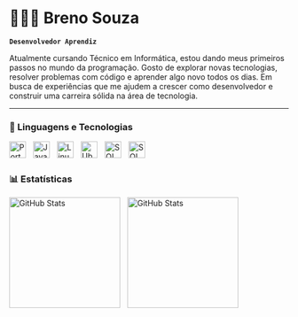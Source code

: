 # 👨🏻‍💻 Breno Souza

**`Desenvolvedor Aprendiz`**

Atualmente cursando Técnico em Informática, estou dando meus primeiros passos no mundo da programação. Gosto de explorar novas tecnologias, resolver problemas com código e aprender algo novo todos os dias. Em busca de experiências que me ajudem a crescer como desenvolvedor e construir uma carreira sólida na área de tecnologia.


</p>

---

### 🤖 Linguagens e Tecnologias

<img 
    align="left" 
    alt="Portugol"
    title="Portugol" 
    width="30px" 
    style="padding-right: 10px;" 
    src="https://univali-lite.github.io/Portugol-Studio/assets/img/logo.png" 
/>
<img 
    align="left" 
    alt="Java" 
    title="Java"
    width="30px" 
    style="padding-right: 10px;" 
    src="https://cdn-icons-png.flaticon.com/512/226/226777.png" 
/>
<img 
    align="left" 
    alt="Linux" 
    title="Linux"
    width="30px" 
    style="padding-right: 10px;" 
    src="https://upload.wikimedia.org/wikipedia/commons/thumb/f/f1/Icons8_flat_linux.svg/2048px-Icons8_flat_linux.svg.png" 
/>
<img 
    align="left" 
    alt="Ubuntu"
    title="Ubuntu" 
    width="30px" 
    style="padding-right: 10px;" 
    src="https://upload.wikimedia.org/wikipedia/commons/thumb/9/9e/UbuntuCoF.svg/1024px-UbuntuCoF.svg.png" 
/>
<img
    align="left"
    alt="SQL"
    title="SQL"
    width="30px"
    style="padding-right: 10px;"
    src="https://cdn-icons-png.flaticon.com/512/9544/9544010.png"
/>
<img
    align="left"
    alt="SQL"
    title="SQL"
    width="30px"
    style="padding-right: 10px;"
    src="https://upload.wikimedia.org/wikipedia/commons/thumb/c/c3/Python-logo-notext.svg/1200px-Python-logo-notext.svg.png"
/>

<br/>
<br/>

### 📊 Estatísticas

<p>
  <img 
    align="left" 
    alt="GitHub Stats" 
    height="200" 
    style="padding-right: 10px;" 
    src="https://github-readme-stats.vercel.app/api?username=Brenosz01&show_icons=true&theme=tokyonight&include_all_commits=true&locale=pt-br" 
  />

<img 
      align="left" 
      alt="GitHub Stats" 
      height="200" 
      src="https://github-readme-stats.vercel.app/api/top-langs/?username=Brenosz01&theme=tokyonight&layout=compact&custom_title=Tecnologias&langs_count=9" 
  />

</p>
